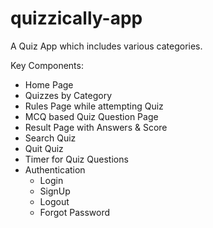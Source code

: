 # quizzically-app
 A Quiz App which includes various categories. 

 Key Components:

 * Home Page
 * Quizzes by Category
 * Rules Page while attempting Quiz
 * MCQ based Quiz Question Page
 * Result Page with Answers & Score
 * Search Quiz
 * Quit Quiz
 * Timer for Quiz Questions
 * Authentication 
    - Login
    - SignUp
    - Logout
    - Forgot Password

